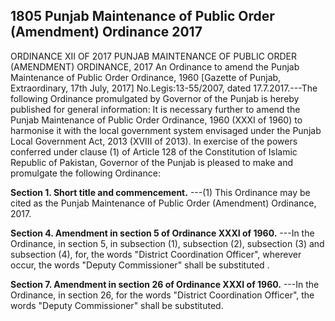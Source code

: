 ## 1805 Punjab Maintenance of Public Order (Amendment) Ordinance 2017
 
ORDINANCE XII OF 2017
PUNJAB MAINTENANCE OF PUBLIC ORDER (AMENDMENT) ORDINANCE, 2017
An Ordinance to amend the Punjab Maintenance of Public Order Ordinance, 1960
[Gazette of Punjab, Extraordinary, 17th July, 2017]
No.Legis:13-55/2007, dated 17.7.2017.---The following Ordinance promulgated by Governor of the Punjab is hereby published for general information:
It is necessary further to amend the Punjab Maintenance of Public Order Ordinance, 1960 (XXXI of 1960) to harmonise it with the local government system envisaged under the Punjab Local Government Act, 2013 (XVIII of 2013).
In exercise of the powers conferred under clause (1) of Article 128 of the Constitution of Islamic Republic of Pakistan, Governor of the Punjab is pleased to make and promulgate the following Ordinance:

**Section 1. Short title and commencement.**
---(1) This Ordinance may be cited as the Punjab Maintenance of Public Order (Amendment) Ordinance, 2017.

 

 

 

**Section 4. Amendment in section 5 of Ordinance XXXI of 1960.**
---In the Ordinance, in section 5, in subsection (1), subsection (2), subsection (3) and subsection (4), for, the words "District Coordination Officer", wherever occur, the words "Deputy Commissioner" shall be substituted .

 

 

 

**Section 7. Amendment in section 26 of Ordinance XXXI of 1960.**
---In the Ordinance, in section 26, for the words "District Coordination Officer", the words "Deputy Commissioner" shall be substituted.

